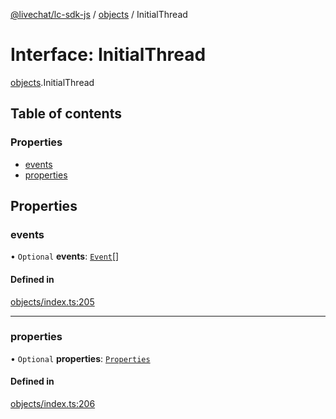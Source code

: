 [@livechat/lc-sdk-js](../README.md) / [objects](../modules/objects.md) / InitialThread

# Interface: InitialThread

[objects](../modules/objects.md).InitialThread

## Table of contents

### Properties

- [events](objects.InitialThread.md#events)
- [properties](objects.InitialThread.md#properties)

## Properties

### events

• `Optional` **events**: [`Event`](../modules/objects.md#event)[]

#### Defined in

[objects/index.ts:205](https://github.com/livechat/lc-sdk-js/blob/a3fdde0/src/objects/index.ts#L205)

___

### properties

• `Optional` **properties**: [`Properties`](objects.Properties.md)

#### Defined in

[objects/index.ts:206](https://github.com/livechat/lc-sdk-js/blob/a3fdde0/src/objects/index.ts#L206)
